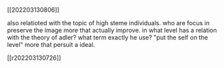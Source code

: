 [[202203130806]]

also relatioted with the topic of high steme individuals. who are focus in preserve the image more that actually improve. in what level has a relation with the theory of adler? what term exactly he use? "put the self on the level" more that persuit a ideal.

[[r202203130726]]
